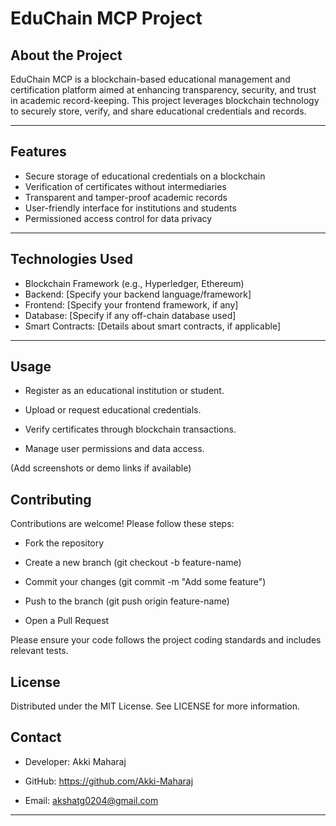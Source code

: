 # EduChain MCP Project

## About the Project

EduChain MCP is a blockchain-based educational management and certification platform aimed at enhancing transparency, security, and trust in academic record-keeping. This project leverages blockchain technology to securely store, verify, and share educational credentials and records.

---

## Features

- Secure storage of educational credentials on a blockchain  
- Verification of certificates without intermediaries  
- Transparent and tamper-proof academic records  
- User-friendly interface for institutions and students  
- Permissioned access control for data privacy  

---

## Technologies Used

- Blockchain Framework (e.g., Hyperledger, Ethereum)  
- Backend: [Specify your backend language/framework]  
- Frontend: [Specify your frontend framework, if any]  
- Database: [Specify if any off-chain database used]  
- Smart Contracts: [Details about smart contracts, if applicable]  

---

## Usage
- Register as an educational institution or student.

- Upload or request educational credentials.

- Verify certificates through blockchain transactions.

- Manage user permissions and data access.

(Add screenshots or demo links if available)

## Contributing
Contributions are welcome! Please follow these steps:

- Fork the repository

- Create a new branch (git checkout -b feature-name)

- Commit your changes (git commit -m "Add some feature")

- Push to the branch (git push origin feature-name)

- Open a Pull Request

Please ensure your code follows the project coding standards and includes relevant tests.

## License
Distributed under the MIT License. See LICENSE for more information.

## Contact
- Developer: Akki Maharaj

- GitHub: https://github.com/Akki-Maharaj

- Email: akshatg0204@gmail.com

---
